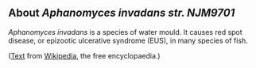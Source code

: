 About *Aphanomyces invadans str. NJM9701* 
-----------------------------------------

*Aphanomyces invadans* is a species of water mould. It causes red
spot disease, or epizootic ulcerative syndrome (EUS), in many species of
fish.

([Text](http://en.wikipedia.org/wiki/Aphanomyces_invadans) from
[Wikipedia](http://en.wikipedia.org/), the free encyclopaedia.)
